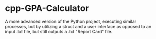# cpp-GPA-Calculator
A more advanced version of the Python project, executing similar processes, but by utilizing a struct and a user interface as opposed to an input .txt file, but still outputs a .txt "Report Card" file.
